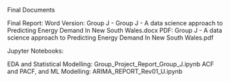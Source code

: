 Final Documents

Final Report:
Word Version: Group J - Group J - A data science approach to Predicting Energy Demand In New South Wales.docx
PDF: Group J - A data science approach to Predicting Energy Demand In New South Wales.pdf

Jupyter Notebooks: 

EDA and Statistical Modelling: Group_Project_Report_Group_J.ipynb
ACF and PACF, and ML Modelling: ARIMA_REPORT_Rev01_U.ipynb
